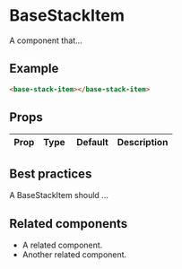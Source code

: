 # BaseStackItem

A component that...

## Example

```html
<base-stack-item></base-stack-item>
```

## Props

Prop | Type | Default | Description
--- | --- | --- | ---

## Best practices

A BaseStackItem should ...

## Related components

- A related component.
- Another related component.
